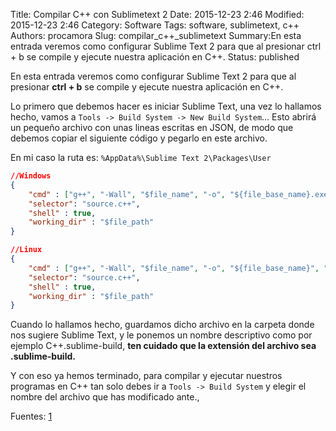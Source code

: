 ﻿Title: Compilar C++ con Sublimetext 2
Date: 2015-12-23 2:46
Modified: 2015-12-23 2:46
Category: Software
Tags: software, sublimetext, c++
Authors: procamora
Slug: compilar_c++_sublimetext
Summary:En esta entrada veremos como configurar Sublime Text 2 para que al presionar ctrl + b se compile y ejecute nuestra aplicación en C++.
Status: published


En esta entrada veremos como configurar Sublime Text 2 para que al presionar **ctrl + b** se compile y ejecute nuestra aplicación en C++.

Lo primero que debemos hacer es iniciar Sublime Text, una vez lo hallamos hecho, vamos a `Tools -> Build System -> New Build System`... Esto abrirá un pequeño archivo con unas lineas escritas en JSON, de modo que debemos copiar el siguiente código y pegarlo en este archivo.

En mi caso la ruta es: `%AppData%\Sublime Text 2\Packages\User`

```json
//Windows
{
	"cmd" : ["g++", "-Wall", "$file_name", "-o", "${file_base_name}.exe", "&&", "${file_base_name}.exe"],
	"selector": "source.c++",
	"shell" : true,
	"working_dir" : "$file_path"
}

//Linux
{
	"cmd" : ["g++", "-Wall", "$file_name", "-o", "${file_base_name}", "&&", "${file_base_name}"],
	"selector": "source.c++",
	"shell" : true,
	"working_dir" : "$file_path"
}
```

Cuando lo hallamos hecho, guardamos dicho archivo en la carpeta donde nos sugiere Sublime Text, y le ponemos un nombre descriptivo como por ejemplo C++.sublime-build, **ten cuidado que la extensión del archivo sea .sublime-build.**

Y con eso ya hemos terminado, para compilar y ejecutar nuestros programas en C++ tan solo debes ir a `Tools -> Build System` y elegir el nombre del archivo que has modificado ante.,

Fuentes: [1][0]


[0]: http://ayudasprogramacionweb.blogspot.com.es/2012/12/compilar-y-ejecutar-cpp-desde-sublime-text.html
